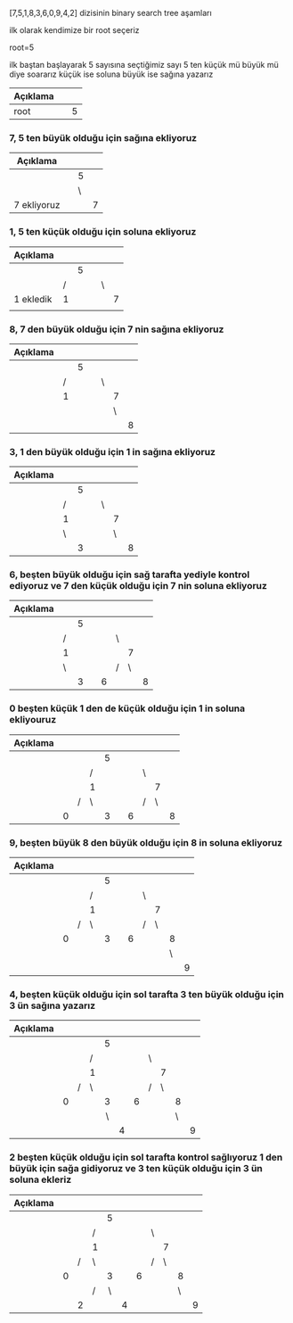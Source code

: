 [7,5,1,8,3,6,0,9,4,2] dizisinin binary search tree aşamları

ilk olarak kendimize bir root seçeriz

root=5

ilk baştan başlayarak 5 sayısına seçtiğimiz sayı 5 ten küçük mü büyük mü diye soararız küçük ise soluna büyük ise sağına yazarız

| Açıklama |      |  |
|--       |-    |-  |
|    root   |      | 5 |

### 7, 5 ten büyük olduğu için sağına ekliyoruz
| Açıklama |      |  | |
|--       |-    |-  |- |
|         |     | 5 | |
|         |     |  \  | |
|  7 ekliyoruz|     |   |   7  |

### 1, 5 ten küçük olduğu için soluna ekliyoruz

| Açıklama         |       |        |       |     |      |
|--                |-      |:---:       |-      |-    |-     |
|                  |       | 5      |       |     |      |
|                  |   /   |        |       | \   |      |
|    1 ekledik     |1      |        |       |     |7     |
|                  |       |        |       |     |      |

### 8, 7 den büyük olduğu için 7 nin sağına ekliyoruz

| Açıklama         |       |        |       |     |      |   |
|--                |-      |:---:       |-      |-    |-     |-   |
|                  |       | 5      |       |     |      |   |
|                  |   /   |        |       | \   |      |   |
|                  |1      |        |       |     |7     |   |
|                  |       |        |       |     |  \    |  |
|                  |       |        |       |     |      |  8 |

### 3, 1 den büyük olduğu için 1 in sağına ekliyoruz

| Açıklama         |       |        |       |     |      |   |
|--                |-      |:---:       |-      |-    |-     |-   |
|                  |       | 5      |       |     |      |   |
|                  |   /   |        |       | \   |      |   |
|                  |1      |        |       |     |7     |   |
|                  |   \    |        |       |     |  \    |  |
|                  |       |  3      |       |     |      |  8 |

### 6, beşten büyük olduğu için sağ tarafta yediyle kontrol ediyoruz ve 7 den küçük olduğu için 7 nin soluna ekliyoruz 

| Açıklama         |       |      |  |       |     |      |    |
|--                |-      |:---: | -|-      |-    |-     |-   |
|                  |       | 5    |  |       |     |      |    |
|                  |   /   |      |  |       | \   |      |    |
|                  |1      |      |  |       |     |7     |    |
|                  |   \   |      |  |       |   / |  \   |    |
|                  |       |  3   |  |      6|     |      |  8 |

### 0 beşten küçük 1 den de küçük olduğu için 1 in soluna ekliyouruz

| Açıklama |  |      |       |      |  |       |     |      |    |
|--        |- |-     |-      |:---: | -|-      |-    |-     |-   |
|          |  |      |       | 5    |  |       |     |      |    |
|          |  |      |   /   |      |  |       | \   |      |    |
|          |  |      |1      |      |  |       |     |7     |    |
|          |  |    / |   \   |      |  |       |   / |  \   |    |
|          | 0 |      |       |  3   |  |      6|     |      |  8 |

### 9, beşten büyük 8 den büyük olduğu için 8 in soluna ekliyoruz

| Açıklama |  |      |       |      |  |       |     |      |       |  |
|--        |- |-     |-      |:---: | -|-      |-    |-     |-      |- |
|          |  |      |       | 5    |  |       |     |      |       |  |
|          |  |      |   /   |      |  |       | \   |      |       |  |
|          |  |      |1      |      |  |       |     |7     |       |  |
|          |  |    / |   \   |      |  |       |   / |  \   |       |  |
|          | 0 |      |       |  3   |  |      6|     |      |  8   |  |
|          |   |      |       |      |  |       |     |      |    \ |  |
|          |   |      |       |      |  |       |     |      |      | 9|

 ### 4, beşten küçük olduğu için sol tarafta 3 ten büyük olduğu için 3 ün sağına yazarız

 | Açıklama |  |      |       |      |  |       |     |      |       |  |
|--        |- |-     |-      |:---: | -|-      |-    |-     |-      |- |
|          |  |      |       | 5    |  |       |     |      |       |  |
|          |  |      |   /   |      |  |       | \   |      |       |  |
|          |  |      |1      |      |  |       |     |7     |       |  |
|          |  |    / |   \   |      |  |       |   / |  \   |       |  |
|          | 0 |      |       |  3   |  |      6|     |      |  8   |  |
|          |   |      |       |   \   |  |       |     |      |    \ |  |
|          |   |      |       |      |4  |       |     |      |      | 9|

### 2 beşten küçük olduğu için sol tarafta kontrol sağlıyoruz 1 den büyük için sağa gidiyoruz ve 3 ten küçük olduğu için 3 ün soluna ekleriz

| Açıklama |  |      |       |      |  |       |     |      |       |  |
|--        |- |-     |-      |:---: | -|-      |-    |-     |-      |- |
|          |  |      |       | 5    |  |       |     |      |       |  |
|          |  |      |   /   |      |  |       | \   |      |       |  |
|          |  |      |1      |      |  |       |     |7     |       |  |
|          |  |    / |   \   |      |  |       |   / |  \   |       |  |
|          | 0 |      |       |  3   |  |      6|     |      |  8   |  |
|          |   |      |     /  |   \   |  |       |     |      |    \ |  |
|          |   |   2   |       |      |4  |       |     |      |      | 9|

